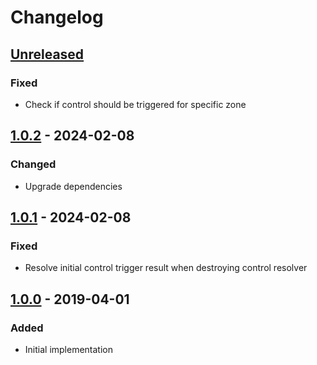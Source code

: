 # Changelog

## [Unreleased][]

### Fixed

- Check if control should be triggered for specific zone

## [1.0.2][] - 2024-02-08

### Changed

- Upgrade dependencies

## [1.0.1][] - 2024-02-08

### Fixed

- Resolve initial control trigger result when destroying control resolver

## [1.0.0][] - 2019-04-01

### Added

- Initial implementation


[Unreleased]: https://github.com/niksy/advertol-core/compare/v1.0.2...HEAD
[1.0.2]: https://github.com/niksy/advertol-core/compare/v1.0.1...v1.0.2
[1.0.1]: https://github.com/niksy/advertol-core/compare/v1.0.0...v1.0.1
[1.0.0]: https://github.com/niksy/advertol-core/tree/v1.0.0
